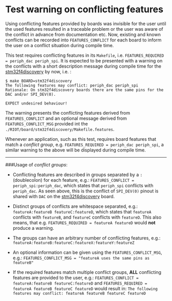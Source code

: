 Test warning on conflicting features
==================================================
Using conflicting features provided by boards was invisible for the user until the used features resulted in a traceable problem or the user was aware of the conflict in advance from documentation etc.
Now, existing and known conflicts can be recorded into `FEATURES_CONFLICT` for each board to inform the user on a conflict situation during compile time.

This test requires conflicting features in its `Makefile`, i.e. `FEATURES_REQUIRED = periph_dac periph_spi`.
It is expected to be presented with a warning on the conflicts with a short description message during compile time for the [stm32f4discovery](https://doc.riot-os.org/group__boards__stm32f4discovery.html) by now, i.e. :

```
$ make BOARD=stm32f4discovery
The following features may conflict: periph_dac periph_spi
Rationale: On stm32f4discovery boards there are the same pins for the DAC and/or SPI_DEV(0).

EXPECT undesired behaviour!
```
The warning presents the conflicting features derived from `FEATURES_CONFLICT` and an optional message derived from `FEATURES_CONFLICT_MSG` provided int the `./RIOT/board/stm32f4discovery/Makefile.features`.

Whenever an application, such as this test, requires board features that match a _conflict group_, e.g. `FEATURES_REQUIRED = periph_dac periph_spi`, a similar warning to the above will be displayed during compile time.


---------
###Usage of _conflict groups_:

* Conflicting features are described in groups separated by a `:` (doublecolon) for each feature, e.g.:
`FEATURES_CONFLICT = periph_spi:periph_dac`, which states that `periph_spi` conflicts with `periph_dac`.
As seen above, this is the conflict of `SPI_DEV(0)` pinout is shared with `DAC` on the [stm32f4discovery](https://doc.riot-os.org/group__boards__stm32f4discovery.html) board.

* Distinct groups of conflicts are whitespace separated, e.g.:
`featureA:featureB featureC:featureD`, which states that `featureA` conflicts with `featureB`, and `featureC` conflicts with `featureD`.
This also means, that e.g. `FEATURES_REQUIRED = featureA featureD` would **not** produce a warning.

* The groups can have an arbitrary number of conflicting features, e.g.:
`featureA:featureB:featureC:featureX:featureY:featureZ`

* An optional information can be given using the `FEATURES_CONFLICT_MSG`, e.g.:
`FEATURES_CONFLICT_MSG = "featureA uses the same pins as featureB"`

* If the required features match multiple conflict groups, **ALL** conflicting features are provided to the user, e.g.:
`FEATURES_CONFLICT = featureA:featureB featureC:featureD` and
`FEATURES_REQUIRED = featureA featureB featureC featureD`
would result in: `The following features may conflict: featureA featureB featureC featureD`
